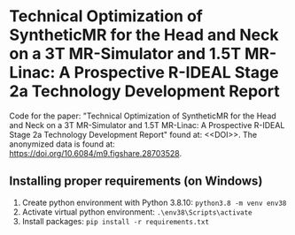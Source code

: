# Technical Optimization of SyntheticMR for the Head and Neck on a 3T MR-Simulator and 1.5T MR-Linac: A Prospective R-IDEAL Stage 2a Technology Development Report
Code for the paper: "Technical Optimization of SyntheticMR for the Head and Neck on a 3T MR-Simulator and 1.5T MR-Linac: A Prospective R-IDEAL Stage 2a Technology Development Report" found at: <\<DOI\>>. The anonymized data is found at: https://doi.org/10.6084/m9.figshare.28703528.

## Installing proper requirements (on Windows)
1. Create python environment with Python 3.8.10: `python3.8 -m venv env38`
2. Activate virtual python environment: `.\env38\Scripts\activate`
3. Install packages: `pip install -r requirements.txt`
